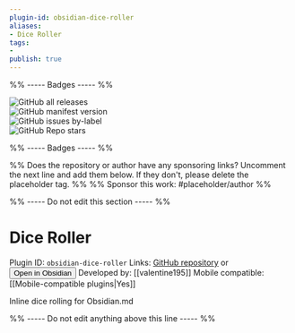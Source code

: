 ```yaml
---
plugin-id: obsidian-dice-roller
aliases:
- Dice Roller
tags: 
- 
publish: true
---
```


%% ----- Badges ----- %%

![GitHub all releases](https://img.shields.io/github/downloads/valentine195/obsidian-dice-roller/total?color=573E7A&logo=github&style=for-the-badge)   
![GitHub manifest version](https://img.shields.io/github/manifest-json/v/valentine195/obsidian-dice-roller?color=573E7A&logo=github&style=for-the-badge)   
![GitHub issues by-label](https://img.shields.io/github/issues/valentine195/obsidian-dice-roller/help%20wanted?color=573E7A&logo=github&style=for-the-badge)   
![GitHub Repo stars](https://img.shields.io/github/stars/valentine195/obsidian-dice-roller?color=573E7A&logo=github&style=for-the-badge)

%% ----- Badges ----- %%

%% Does the repository or author have any sponsoring links? Uncomment the next line and add them below. If they don't, please delete the placeholder tag. %%
%% Sponsor this work: #placeholder/author %%

%% ----- Do not edit this section ----- %%

# Dice Roller

Plugin ID: `obsidian-dice-roller`
Links: [GitHub repository](https://github.com/valentine195/obsidian-dice-roller) or [<button id=HH>Open in Obsidian</button>](obsidian://goto-plugin?id=obsidian-dice-roller)
Developed by: [[valentine195]]
Mobile compatible: [[Mobile-compatible plugins|Yes]]

Inline dice rolling for Obsidian.md

%% ----- Do not edit anything above this line ----- %% 
